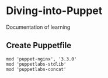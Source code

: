 # Diving-into-Puppet

Documentation of learning

## Create Puppetfile

```puppetfile
mod 'puppet-nginx', '3.3.0'
mod 'puppetlabs-stdlib'
mod 'puppetlabs-concat'
```
